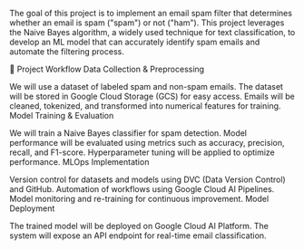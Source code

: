 The goal of this project is to implement an email spam filter that determines whether an email is spam ("spam") or not ("ham"). This project leverages the Naive Bayes algorithm, a widely used technique for text classification, to develop an ML model that can accurately identify spam emails and automate the filtering process.

🚀 Project Workflow
Data Collection & Preprocessing

We will use a dataset of labeled spam and non-spam emails.
The dataset will be stored in Google Cloud Storage (GCS) for easy access.
Emails will be cleaned, tokenized, and transformed into numerical features for training.
Model Training & Evaluation

We will train a Naive Bayes classifier for spam detection.
Model performance will be evaluated using metrics such as accuracy, precision, recall, and F1-score.
Hyperparameter tuning will be applied to optimize performance.
MLOps Implementation

Version control for datasets and models using DVC (Data Version Control) and GitHub.
Automation of workflows using Google Cloud AI Pipelines.
Model monitoring and re-training for continuous improvement.
Model Deployment

The trained model will be deployed on Google Cloud AI Platform.
The system will expose an API endpoint for real-time email classification.